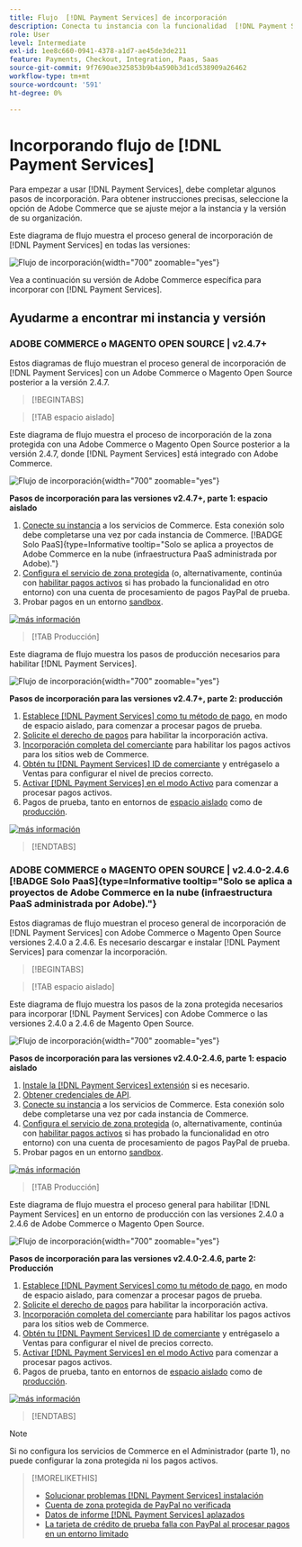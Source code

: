 ```yaml
---
title: Flujo  [!DNL Payment Services] de incorporación
description: Conecta tu instancia con la funcionalidad  [!DNL Payment Services] completando algunos pasos de incorporación.
role: User
level: Intermediate
exl-id: 1ee8c660-0941-4378-a1d7-ae45de3de211
feature: Payments, Checkout, Integration, Paas, Saas
source-git-commit: 9f7690ae325853b9b4a590b3d1cd538909a26462
workflow-type: tm+mt
source-wordcount: '591'
ht-degree: 0%

---
```


# Incorporando flujo de [!DNL Payment Services]

Para empezar a usar [!DNL Payment Services], debe completar algunos pasos de incorporación. Para obtener instrucciones precisas, seleccione la opción de Adobe Commerce que se ajuste mejor a la instancia y la versión de su organización.

Este diagrama de flujo muestra el proceso general de incorporación de [!DNL Payment Services] en todas las versiones:

![Flujo de incorporación](assets/flow-payment-services.png){width="700" zoomable="yes"}

Vea a continuación su versión de Adobe Commerce específica para incorporar con [!DNL Payment Services].

## Ayudarme a encontrar mi instancia y versión

### ADOBE COMMERCE o MAGENTO OPEN SOURCE | v2.4.7+

Estos diagramas de flujo muestran el proceso general de incorporación de [!DNL Payment Services] con un Adobe Commerce o Magento Open Source posterior a la versión 2.4.7.

>[!BEGINTABS]

>[!TAB espacio aislado]

Este diagrama de flujo muestra el proceso de incorporación de la zona protegida con una Adobe Commerce o Magento Open Source posterior a la versión 2.4.7, donde [!DNL Payment Services] está integrado con Adobe Commerce.

![Flujo de incorporación](assets/flow-sandbox-configuration-onboarding-2.4.7.png){width="700" zoomable="yes"}

**Pasos de incorporación para las versiones v2.4.7+, parte 1: espacio aislado**

1. [Conecte su instancia](connect.md#configure-commerce-services) a los servicios de Commerce. Esta conexión solo debe completarse una vez por cada instancia de Commerce. [!BADGE Solo PaaS]{type=Informative tooltip="Solo se aplica a proyectos de Adobe Commerce en la nube (infraestructura PaaS administrada por Adobe)."}
1. [Configura el servicio de zona protegida](sandbox.md#enable-sandbox-testing) (o, alternativamente, continúa con [habilitar pagos activos](sandbox.md#enable-live-payments) si has probado la funcionalidad en otro entorno) con una cuenta de procesamiento de pagos PayPal de prueba.
1. Probar pagos en un entorno [sandbox](sandbox.md#test-in-sandbox-environment).

[![más información](assets/learn-more-button.svg)](https://helpx.adobe.com/es/legal/product-descriptions/payment-services-for-Adobe-Commerce-and-Magento-Open-Source-On-demand-Services.html)

>[!TAB Producción]

Este diagrama de flujo muestra los pasos de producción necesarios para habilitar [!DNL Payment Services].

![Flujo de incorporación](assets/flow-production-payment-services.png){width="700" zoomable="yes"}

**Pasos de incorporación para las versiones v2.4.7+, parte 2: producción**

1. [Establece [!DNL Payment Services] como tu método de pago](production.md#set-payment-services-as-payment-method), en modo de espacio aislado, para comenzar a procesar pagos de prueba.
1. [Solicite el derecho de pagos](production.md#request-payments-entitlement-from-adobe) para habilitar la incorporación activa.
1. [Incorporación completa del comerciante](production.md#complete-merchant-onboarding) para habilitar los pagos activos para los sitios web de Commerce.
1. [Obtén tu [!DNL Payment Services] ID de comerciante](production.md#configure-pricing-tier) y entrégaselo a Ventas para configurar el nivel de precios correcto.
1. [Activar [!DNL Payment Services] en el modo Activo](production.md#enable-live-payments) para comenzar a procesar pagos activos.
1. Pagos de prueba, tanto en entornos de [espacio aislado](sandbox.md#test-in-sandbox-environment) como de [producción](production.md#test-in-production).

[![más información](assets/learn-more-button.svg)](production.md)

>[!ENDTABS]

### ADOBE COMMERCE o MAGENTO OPEN SOURCE | v2.4.0-2.4.6 [!BADGE Solo PaaS]{type=Informative tooltip="Solo se aplica a proyectos de Adobe Commerce en la nube (infraestructura PaaS administrada por Adobe)."}

Estos diagramas de flujo muestran el proceso general de incorporación de [!DNL Payment Services] con Adobe Commerce o Magento Open Source versiones 2.4.0 a 2.4.6. Es necesario descargar e instalar [!DNL Payment Services] para comenzar la incorporación.

>[!BEGINTABS]

>[!TAB espacio aislado]

Este diagrama de flujo muestra los pasos de la zona protegida necesarios para incorporar [!DNL Payment Services] con Adobe Commerce o las versiones 2.4.0 a 2.4.6 de Magento Open Source.

![Flujo de incorporación](assets/flow-sandbox-installation-configuration-onboarding-2.4.0.png){width="700" zoomable="yes"}

**Pasos de incorporación para las versiones v2.4.0-2.4.6, parte 1: espacio aislado**

1. [Instale la [!DNL Payment Services] extensión](install.md#get-payment-services) si es necesario.
1. [Obtener credenciales de API](connect.md#obtain-api-credentials).
1. [Conecte su instancia](connect.md#configure-commerce-services) a los servicios de Commerce. Esta conexión solo debe completarse una vez por cada instancia de Commerce.
1. [Configura el servicio de zona protegida](sandbox.md#enable-sandbox-testing) (o, alternativamente, continúa con [habilitar pagos activos](sandbox.md#enable-live-payments) si has probado la funcionalidad en otro entorno) con una cuenta de procesamiento de pagos PayPal de prueba.
1. Probar pagos en un entorno [sandbox](sandbox.md#test-in-sandbox-environment).

[![más información](assets/learn-more-button.svg)](https://helpx.adobe.com/es/legal/product-descriptions/payment-services-for-Adobe-Commerce-and-Magento-Open-Source-On-demand-Services.html)

>[!TAB Producción]

Este diagrama de flujo muestra el proceso general para habilitar [!DNL Payment Services] en un entorno de producción con las versiones 2.4.0 a 2.4.6 de Adobe Commerce o Magento Open Source.

![Flujo de incorporación](assets/flow-production-payment-services.png){width="700" zoomable="yes"}

**Pasos de incorporación para las versiones v2.4.0-2.4.6, parte 2: Producción**

1. [Establece [!DNL Payment Services] como tu método de pago](production.md#set-payment-services-as-payment-method), en modo de espacio aislado, para comenzar a procesar pagos de prueba.
1. [Solicite el derecho de pagos](production.md#request-payments-entitlement-from-adobe) para habilitar la incorporación activa.
1. [Incorporación completa del comerciante](production.md#complete-merchant-onboarding) para habilitar los pagos activos para los sitios web de Commerce.
1. [Obtén tu [!DNL Payment Services] ID de comerciante](production.md#configure-pricing-tier) y entrégaselo a Ventas para configurar el nivel de precios correcto.
1. [Activar [!DNL Payment Services] en el modo Activo](production.md#enable-live-payments) para comenzar a procesar pagos activos.
1. Pagos de prueba, tanto en entornos de [espacio aislado](sandbox.md#test-in-sandbox-environment) como de [producción](production.md#test-in-production).

[![más información](assets/learn-more-button.svg)](onboard.md)

>[!ENDTABS]

>[!NOTE]
>
>Si no configura los servicios de Commerce en el Administrador (parte 1), no puede configurar la zona protegida ni los pagos activos.

>[!MORELIKETHIS]
>
> * [Solucionar problemas [!DNL Payment Services] instalación](https://experienceleague.adobe.com/docs/commerce-knowledge-base/kb/troubleshooting/payments/payservices-install.html?lang=es)
> * [Cuenta de zona protegida de PayPal no verificada](https://experienceleague.adobe.com/docs/commerce-knowledge-base/kb/troubleshooting/payments/payservices-paypal-acct.html?lang=es)
> * [Datos de informe [!DNL Payment Services] aplazados](https://experienceleague.adobe.com/docs/commerce-knowledge-base/kb/troubleshooting/payments/payservices-report-info-delayed.html?lang=es)
> * [La tarjeta de crédito de prueba falla con PayPal al procesar pagos en un entorno limitado](https://experienceleague.adobe.com/docs/commerce-knowledge-base/kb/troubleshooting/payments/payservices-cc-sandbox-failure.html?lang=es)